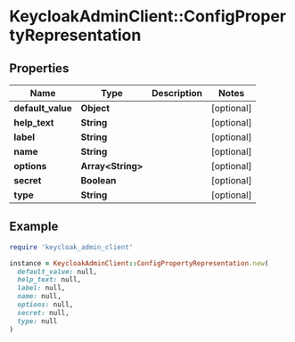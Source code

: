 # KeycloakAdminClient::ConfigPropertyRepresentation

## Properties

| Name | Type | Description | Notes |
| ---- | ---- | ----------- | ----- |
| **default_value** | **Object** |  | [optional] |
| **help_text** | **String** |  | [optional] |
| **label** | **String** |  | [optional] |
| **name** | **String** |  | [optional] |
| **options** | **Array&lt;String&gt;** |  | [optional] |
| **secret** | **Boolean** |  | [optional] |
| **type** | **String** |  | [optional] |

## Example

```ruby
require 'keycloak_admin_client'

instance = KeycloakAdminClient::ConfigPropertyRepresentation.new(
  default_value: null,
  help_text: null,
  label: null,
  name: null,
  options: null,
  secret: null,
  type: null
)
```

